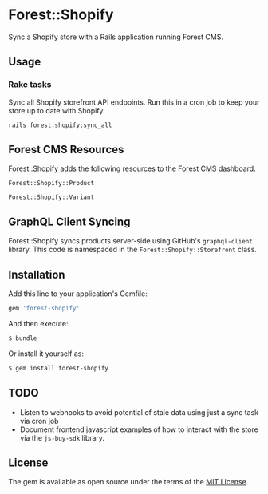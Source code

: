 # Forest::Shopify
Sync a Shopify store with a Rails application running Forest CMS.

## Usage

### Rake tasks
Sync all Shopify storefront API endpoints. Run this in a cron job to keep your store up to date with Shopify.

`rails forest:shopify:sync_all`

## Forest CMS Resources
Forest::Shopify adds the following resources to the Forest CMS dashboard.

`Forest::Shopify::Product`

`Forest::Shopify::Variant`

## GraphQL Client Syncing
Forest::Shopify syncs products server-side using GitHub's `graphql-client` library. This code is namespaced
in the `Forest::Shopify::Storefront` class.

## Installation
Add this line to your application's Gemfile:

```ruby
gem 'forest-shopify'
```

And then execute:
```bash
$ bundle
```

Or install it yourself as:
```bash
$ gem install forest-shopify
```

## TODO
- Listen to webhooks to avoid potential of stale data using just a sync task via cron job
- Document frontend javascript examples of how to interact with the store via the `js-buy-sdk` library.

## License
The gem is available as open source under the terms of the [MIT License](https://opensource.org/licenses/MIT).
